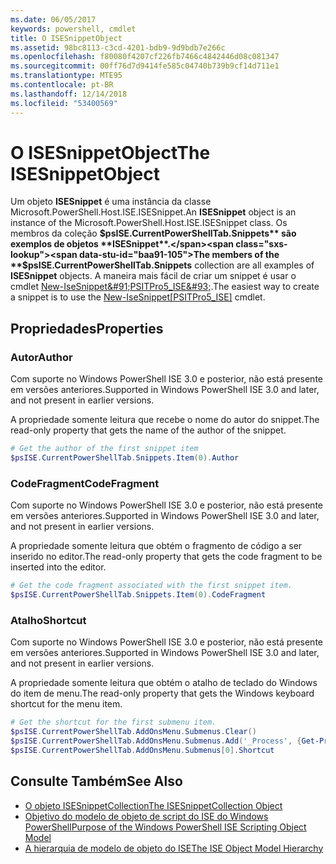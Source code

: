```yaml
---
ms.date: 06/05/2017
keywords: powershell, cmdlet
title: O ISESnippetObject
ms.assetid: 98bc8113-c3cd-4201-bdb9-9d9bdb7e266c
ms.openlocfilehash: f80080f4207cf226fb7466c4842446d08c081347
ms.sourcegitcommit: 00ff76d7d9414fe585c04740b739b9cf14d711e1
ms.translationtype: MTE95
ms.contentlocale: pt-BR
ms.lasthandoff: 12/14/2018
ms.locfileid: "53400569"
---
```

# <a name="the-isesnippetobject"></a><span data-ttu-id="baa91-103">O ISESnippetObject</span><span class="sxs-lookup"><span data-stu-id="baa91-103">The ISESnippetObject</span></span>

<span data-ttu-id="baa91-104">Um objeto **ISESnippet** é uma instância da classe Microsoft.PowerShell.Host.ISE.ISESnippet.</span><span class="sxs-lookup"><span data-stu-id="baa91-104">An **ISESnippet** object is an instance of the Microsoft.PowerShell.Host.ISE.ISESnippet class.</span></span> <span data-ttu-id="baa91-105">Os membros da coleção **$psISE.CurrentPowerShellTab.Snippets** são exemplos de objetos **ISESnippet**.</span><span class="sxs-lookup"><span data-stu-id="baa91-105">The members of the **$psISE.CurrentPowerShellTab.Snippets** collection are all examples of **ISESnippet** objects.</span></span> <span data-ttu-id="baa91-106">A maneira mais fácil de criar um snippet é usar o cmdlet [New-IseSnippet&amp;#91;PSITPro5_ISE&amp;#93;](https://technet.microsoft.com/library/0a6339a3-2683-4a8e-8929-90ad9a95c3e0).</span><span class="sxs-lookup"><span data-stu-id="baa91-106">The easiest way to create a snippet is to use the [New-IseSnippet&#91;PSITPro5_ISE&#93;](https://technet.microsoft.com/library/0a6339a3-2683-4a8e-8929-90ad9a95c3e0) cmdlet.</span></span>

## <a name="properties"></a><span data-ttu-id="baa91-107">Propriedades</span><span class="sxs-lookup"><span data-stu-id="baa91-107">Properties</span></span>

### <a name="author"></a><span data-ttu-id="baa91-108">Autor</span><span class="sxs-lookup"><span data-stu-id="baa91-108">Author</span></span>

<span data-ttu-id="baa91-109">Com suporte no Windows PowerShell ISE 3.0 e posterior, não está presente em versões anteriores.</span><span class="sxs-lookup"><span data-stu-id="baa91-109">Supported in Windows PowerShell ISE 3.0 and later, and not present in earlier versions.</span></span>

<span data-ttu-id="baa91-110">A propriedade somente leitura que recebe o nome do autor do snippet.</span><span class="sxs-lookup"><span data-stu-id="baa91-110">The read-only property that gets the name of the author of the snippet.</span></span>

```powershell
# Get the author of the first snippet item
$psISE.CurrentPowerShellTab.Snippets.Item(0).Author
```

### <a name="codefragment"></a><span data-ttu-id="baa91-111">CodeFragment</span><span class="sxs-lookup"><span data-stu-id="baa91-111">CodeFragment</span></span>

<span data-ttu-id="baa91-112">Com suporte no Windows PowerShell ISE 3.0 e posterior, não está presente em versões anteriores.</span><span class="sxs-lookup"><span data-stu-id="baa91-112">Supported in Windows PowerShell ISE 3.0 and later, and not present in earlier versions.</span></span>

<span data-ttu-id="baa91-113">A propriedade somente leitura que obtém o fragmento de código a ser inserido no editor.</span><span class="sxs-lookup"><span data-stu-id="baa91-113">The read-only property that gets the code fragment to be inserted into the editor.</span></span>

```powershell
# Get the code fragment associated with the first snippet item.
$psISE.CurrentPowerShellTab.Snippets.Item(0).CodeFragment
```

### <a name="shortcut"></a><span data-ttu-id="baa91-114">Atalho</span><span class="sxs-lookup"><span data-stu-id="baa91-114">Shortcut</span></span>

<span data-ttu-id="baa91-115">Com suporte no Windows PowerShell ISE 3.0 e posterior, não está presente em versões anteriores.</span><span class="sxs-lookup"><span data-stu-id="baa91-115">Supported in Windows PowerShell ISE 3.0 and later, and not present in earlier versions.</span></span>

<span data-ttu-id="baa91-116">A propriedade somente leitura que obtém o atalho de teclado do Windows do item de menu.</span><span class="sxs-lookup"><span data-stu-id="baa91-116">The read-only property that gets the Windows keyboard shortcut for the menu item.</span></span>

```powershell
# Get the shortcut for the first submenu item.
$psISE.CurrentPowerShellTab.AddOnsMenu.Submenus.Clear()
$psISE.CurrentPowerShellTab.AddOnsMenu.Submenus.Add('_Process', {Get-Process}, 'Alt+P')
$psISE.CurrentPowerShellTab.AddOnsMenu.Submenus[0].Shortcut
```

## <a name="see-also"></a><span data-ttu-id="baa91-117">Consulte Também</span><span class="sxs-lookup"><span data-stu-id="baa91-117">See Also</span></span>

- [<span data-ttu-id="baa91-118">O objeto ISESnippetCollection</span><span class="sxs-lookup"><span data-stu-id="baa91-118">The ISESnippetCollection Object</span></span>](The-ISESnippetCollection-Object.md)
- [<span data-ttu-id="baa91-119">Objetivo do modelo de objeto de script do ISE do Windows PowerShell</span><span class="sxs-lookup"><span data-stu-id="baa91-119">Purpose of the Windows PowerShell ISE Scripting Object Model</span></span>](purpose-of-the-windows-powershell-ise-scripting-object-model.md)
- [<span data-ttu-id="baa91-120">A hierarquia de modelo de objeto do ISE</span><span class="sxs-lookup"><span data-stu-id="baa91-120">The ISE Object Model Hierarchy</span></span>](The-ISE-Object-Model-Hierarchy.md)